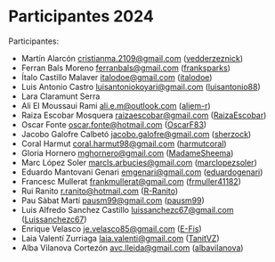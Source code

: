 # Participantes 2024

Participantes:

- Martín Alarcón <cristianma.2109@gmail.com> ([vedderzeznick](https://github.com/vedderzeznick))
- Ferran Bals Moreno <ferranbals@gmail.com> ([franksparks](https://github.com/franksparks))
- Ítalo Castillo Malaver <italodoe@gmail.com> ([italodoe](https://github.com/italodoe))
- Luis Antonio Castro <luisantoniokoyari@gmail.com> ([luisantonio88](https://github.com/luisantonio88))
- Lara Claramunt Serra
- Ali El Moussaui Rami <ali.e.m@outlook.com> ([aliem-r](https://github.com/aliem-r/))
- Raiza Escobar Mosquera <raizaescobar@gmail.com> ([RaizaEscobar](https://github.com/RaizaEscobar))
- Oscar Fonte <oscar.fonte@hotmail.com> ([OscarF83](https://github.com/OscarF83))
- Jacobo Galofre Calbetó <jacobo.galofre@gmail.com> ([sherzock](https://github.com/sherzock))
- Coral Harmut <coral.harmut98@gmail.com> ([harmutcoral](https://github.com/harmutcoral/))
- Gloria Hornero <mghornero@gmail.com> ([MadameSheema](https://github.com/MadameSheema))
- Marc López Soler <marcls.arbucies@gmail.com> ([marclopezsoler](https://github.com/marclopezsoler/))
- Eduardo Mantovani Genari <emgenari@gmail.com> ([eduardogenari](https://github.com/eduardogenari))
- Francesc Mullerat frankmullerat@gmail.com ([frmuller41182](https://github.com/frmuller41182))
- Rui Ranito <r.ranito@hotmail.com> ([R-Ranito](https://github.com/R-Ranito/))
- Pau Sàbat Martí <pausm99@gmail.com> ([pausm99](https://github.com/pausm99))
- Luis Alfredo Sanchez Castillo <luissanchezc67@gmail.com> ([Luissanchezc67](https://github.com/Luissanchezc67))
- Enrique Velasco <je.velasco85@gmail.com> ([E-Fis](https://github.com/E-Fis))
- Laia Valentí Zurriaga <laia.valenti@gmail.com> ([TanitVZ](https://github.com/TanitVZ))
- Alba Vilanova Cortezón <avc.lleida@gmail.com> ([albavilanova](https://github.com/albavilanova))
